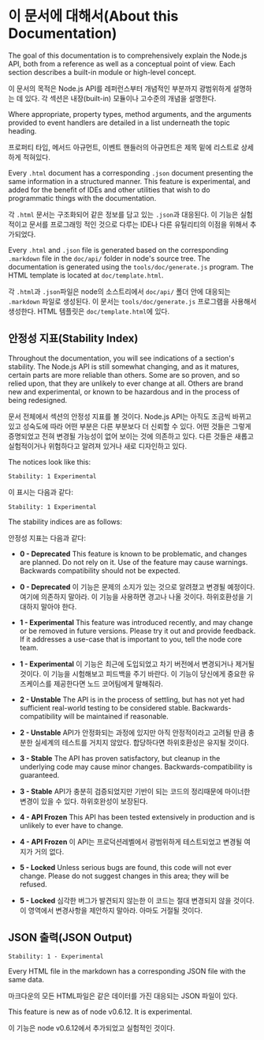 # 이 문서에 대해서(About this Documentation)

<!-- type=misc -->

The goal of this documentation is to comprehensively explain the Node.js
API, both from a reference as well as a conceptual point of view.  Each
section describes a built-in module or high-level concept.

이 문서의 목적은 Node.js API를 레퍼런스부터 개념적인 부분까지 광범위하게 설명하는 
데 있다. 각 섹션은 내장(built-in) 모듈이나 고수준의 개념을 설명한다.

Where appropriate, property types, method arguments, and the arguments
provided to event handlers are detailed in a list underneath the topic
heading.

프로퍼티 타입, 메서드 아규먼트, 이벤트 핸들러의 아규먼트은 제목 밑에 리스트로 상세하게 
적혀있다.

Every `.html` document has a corresponding `.json` document presenting
the same information in a structured manner.  This feature is
experimental, and added for the benefit of IDEs and other utilities that
wish to do programmatic things with the documentation.

각 `.html` 문서는 구조화되어 같은 정보를 담고 있는 `.json`과 대응된다. 이 기능은 
실험적이고 문서를 프로그래밍 적인 것으로 다루는 IDE나 다른 유틸리티의 이점을 위해서 
추가되었다.

Every `.html` and `.json` file is generated based on the corresponding
`.markdown` file in the `doc/api/` folder in node's source tree.  The
documentation is generated using the `tools/doc/generate.js` program.
The HTML template is located at `doc/template.html`.

각 `.html`과 `.json`파일은 node의 소스트리에서 `doc/api/` 폴더 안에 
대응되는 `.markdown` 파일로 생성된다. 이 문서는 `tools/doc/generate.js` 
프로그램을 사용해서 생성한다. HTML 템플릿은 `doc/template.html`에 있다.

## 안정성 지표(Stability Index)

<!--type=misc-->

Throughout the documentation, you will see indications of a section's
stability.  The Node.js API is still somewhat changing, and as it
matures, certain parts are more reliable than others.  Some are so
proven, and so relied upon, that they are unlikely to ever change at
all.  Others are brand new and experimental, or known to be hazardous
and in the process of being redesigned.

문서 전체에서 섹션의 안정성 지표를 볼 것이다. Node.js API는 아직도 조금씩 바뀌고 
있고 성숙도에 따라 어떤 부분은 다른 부분보다 더 신뢰할 수 있다. 어떤 것들은 그렇게
증명되었고 전혀 변경될 가능성이 없어 보이는 것에 의존하고 있다. 다른 것들은 새롭고
실험적이거나 위험하다고 알려져 있거나 새로 디자인하고 있다.

The notices look like this:

    Stability: 1 Experimental

이 표시는 다음과 같다:

    Stability: 1 Experimental

The stability indices are as follows:

안정성 지표는 다음과 같다:

* **0 - Deprecated**  This feature is known to be problematic, and changes are
planned.  Do not rely on it.  Use of the feature may cause warnings.  Backwards
compatibility should not be expected.

* **0 - Deprecated**  이 기능은 문제의 소지가 있는 것으로 알려졌고 변경될 예정이다.
여기에 의존하지 말아라. 이 기능을 사용하면 경고나 나올 것이다. 하위호환성을 기대하지 말아야
한다.

* **1 - Experimental**  This feature was introduced recently, and may change
or be removed in future versions.  Please try it out and provide feedback.
If it addresses a use-case that is important to you, tell the node core team.

* **1 - Experimental**  이 기능은 최근에 도입되었고 차기 버전에서 변경되거나 제거될 것이다.
이 기능을 시험해보고 피드백을 주기 바란다. 이 기능이 당신에게 중요한 유즈케이스를 제공한다면
노드 코어팀에게 말해줘라.

* **2 - Unstable**  The API is in the process of settling, but has not yet had
sufficient real-world testing to be considered stable. Backwards-compatibility
will be maintained if reasonable.

* **2 - Unstable**  API가 안정화되는 과정에 있지만 아직 안정적이라고 고려될 만큼 충분한
실세계의 테스트를 거치지 않았다. 합당하다면 하위호환성은 유지될 것이다.

* **3 - Stable**  The API has proven satisfactory, but cleanup in the underlying
code may cause minor changes.  Backwards-compatibility is guaranteed.

* **3 - Stable**  API가 충분히 검증되었지만 기반이 되는 코드의 정리때문에 마이너한 변경이
있을 수 있다. 하위호완성이 보장된다.

* **4 - API Frozen**  This API has been tested extensively in production and is
unlikely to ever have to change.

* **4 - API Frozen**  이 API는 프로덕션레벨에서 광범위하게 테스트되었고 변경될 여지가 
거의 없다.

* **5 - Locked**  Unless serious bugs are found, this code will not ever
change.  Please do not suggest changes in this area; they will be refused.

* **5 - Locked**  심각한 버그가 발견되지 않는한 이 코드는 절대 변경되지 않을 것이다. 이 
영역에서 변경사항을 제안하지 말아라. 아마도 거절될 것이다.

## JSON 출력(JSON Output)

    Stability: 1 - Experimental

Every HTML file in the markdown has a corresponding JSON file with the
same data.

마크다운의 모든 HTML파일은 같은 데이터를 가진 대응되는 JSON 파일이 있다.

This feature is new as of node v0.6.12.  It is experimental.

이 기능은 node v0.6.12에서 추가되었고 실험적인 것이다.
